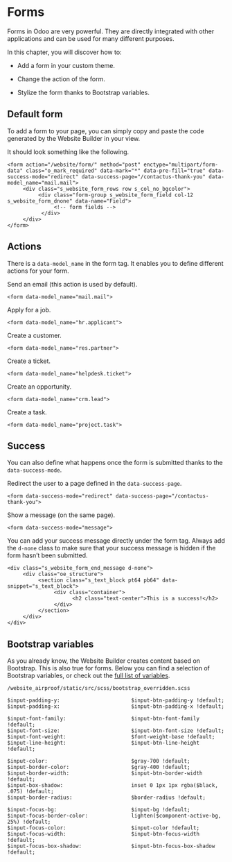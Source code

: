 # Forms

Forms in Odoo are very powerful. They are directly integrated with other
applications and can be used for many different purposes.

In this chapter, you will discover how to:

  * Add a form in your custom theme.

  * Change the action of the form.

  * Stylize the form thanks to Bootstrap variables.

## Default form

To add a form to your page, you can simply copy and paste the code generated
by the Website Builder in your view.

It should look something like the following.

    
    
    <form action="/website/form/" method="post" enctype="multipart/form-data" class="o_mark_required" data-mark="*" data-pre-fill="true" data-success-mode="redirect" data-success-page="/contactus-thank-you" data-model_name="mail.mail">
         <div class="s_website_form_rows row s_col_no_bgcolor">
              <div class="form-group s_website_form_field col-12    s_website_form_dnone" data-name="Field">
                   <!-- form fields -->
               </div>
         </div>
    </form>
    

## Actions

There is a `data-model_name` in the form tag. It enables you to define
different actions for your form.

Send an email (this action is used by default).

    
    
    <form data-model_name="mail.mail">
    

Apply for a job.

    
    
    <form data-model_name="hr.applicant">
    

Create a customer.

    
    
    <form data-model_name="res.partner">
    

Create a ticket.

    
    
    <form data-model_name="helpdesk.ticket">
    

Create an opportunity.

    
    
    <form data-model_name="crm.lead">
    

Create a task.

    
    
    <form data-model_name="project.task">
    

## Success

You can also define what happens once the form is submitted thanks to the
`data-success-mode`.

Redirect the user to a page defined in the `data-success-page`.

    
    
    <form data-success-mode="redirect" data-success-page="/contactus-thank-you">
    

Show a message (on the same page).

    
    
    <form data-success-mode="message">
    

You can add your success message directly under the form tag. Always add the
`d-none` class to make sure that your success message is hidden if the form
hasn’t been submitted.

    
    
    <div class="s_website_form_end_message d-none">
         <div class="oe_structure">
              <section class="s_text_block pt64 pb64" data-snippet="s_text_block">
                   <div class="container">
                         <h2 class="text-center">This is a success!</h2>
                   </div>
              </section>
         </div>
    </div>
    

## Bootstrap variables

As you already know, the Website Builder creates content based on Bootstrap.
This is also true for forms. Below you can find a selection of Bootstrap
variables, or check out the [full list of
variables](https://github.com/twbs/bootstrap/blob/main/scss/_variables.scss).

`/website_airproof/static/src/scss/bootstrap_overridden.scss`

    
    
    $input-padding-y:                       $input-btn-padding-y !default;
    $input-padding-x:                       $input-btn-padding-x !default;
    
    $input-font-family:                     $input-btn-font-family !default;
    $input-font-size:                       $input-btn-font-size !default;
    $input-font-weight:                     $font-weight-base !default;
    $input-line-height:                     $input-btn-line-height !default;
    
    $input-color:                           $gray-700 !default;
    $input-border-color:                    $gray-400 !default;
    $input-border-width:                    $input-btn-border-width !default;
    $input-box-shadow:                      inset 0 1px 1px rgba($black, .075) !default;
    $input-border-radius:                   $border-radius !default;
    
    $input-focus-bg:                        $input-bg !default;
    $input-focus-border-color:              lighten($component-active-bg, 25%) !default;
    $input-focus-color:                     $input-color !default;
    $input-focus-width:                     $input-btn-focus-width !default;
    $input-focus-box-shadow:                $input-btn-focus-box-shadow !default;
    

